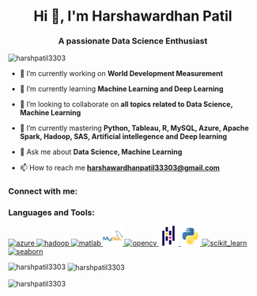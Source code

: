 

<!--
**Harshpatil3303/Harshpatil3303** is a ✨ _special_ ✨ repository because its `README.md` (this file) appears on your GitHub profile.

Here are some ideas to get you started:

- 🔭 I’m currently working on ...
- 🌱 I’m currently learning ...
- 👯 I’m looking to collaborate on ...
- 🤔 I’m looking for help with ...
- 💬 Ask me about ...
- 📫 How to reach me: ...
- 😄 Pronouns: ...
- ⚡ Fun fact: ...
-->
<h1 align="center">Hi 👋, I'm Harshawardhan Patil</h1>
<h3 align="center">A passionate Data Science Enthusiast</h3>


<p align="left"> <img src="https://komarev.com/ghpvc/?username=harshpatil3303&label=Profile%20views&color=0e75b6&style=flat" alt="harshpatil3303" /> </p>

- 🔭 I’m currently working on **World Development Measurement**

- 🌱 I’m currently learning **Machine Learning and Deep Learning**

- 👯 I’m looking to collaborate on **all topics related to Data Science, Machine Learning**

- 🌱 I’m currently mastering **Python, Tableau, R, MySQL, Azure, Apache Spark, Hadoop, SAS, Artificial intellegence and Deep learning**

- 💬 Ask me about **Data Science, Machine Learning**

- 📫 How to reach me **harshawardhanpatil33303@gmail.com**

<h3 align="left">Connect with me:</h3>
<p align="left">
</p>

<h3 align="left">Languages and Tools:</h3>
<p align="left"> <a href="https://azure.microsoft.com/en-in/" target="_blank" rel="noreferrer"> <img src="https://www.vectorlogo.zone/logos/microsoft_azure/microsoft_azure-icon.svg" alt="azure" width="40" height="40"/> </a> <a href="https://hadoop.apache.org/" target="_blank" rel="noreferrer"> <img src="https://www.vectorlogo.zone/logos/apache_hadoop/apache_hadoop-icon.svg" alt="hadoop" width="40" height="40"/> </a> <a href="https://www.mathworks.com/" target="_blank" rel="noreferrer"> <img src="https://upload.wikimedia.org/wikipedia/commons/2/21/Matlab_Logo.png" alt="matlab" width="40" height="40"/> </a> <a href="https://www.mysql.com/" target="_blank" rel="noreferrer"> <img src="https://raw.githubusercontent.com/devicons/devicon/master/icons/mysql/mysql-original-wordmark.svg" alt="mysql" width="40" height="40"/> </a> <a href="https://opencv.org/" target="_blank" rel="noreferrer"> <img src="https://www.vectorlogo.zone/logos/opencv/opencv-icon.svg" alt="opencv" width="40" height="40"/> </a> <a href="https://pandas.pydata.org/" target="_blank" rel="noreferrer"> <img src="https://raw.githubusercontent.com/devicons/devicon/2ae2a900d2f041da66e950e4d48052658d850630/icons/pandas/pandas-original.svg" alt="pandas" width="40" height="40"/> </a> <a href="https://www.python.org" target="_blank" rel="noreferrer"> <img src="https://raw.githubusercontent.com/devicons/devicon/master/icons/python/python-original.svg" alt="python" width="40" height="40"/> </a> <a href="https://scikit-learn.org/" target="_blank" rel="noreferrer"> <img src="https://upload.wikimedia.org/wikipedia/commons/0/05/Scikit_learn_logo_small.svg" alt="scikit_learn" width="40" height="40"/> </a> <a href="https://seaborn.pydata.org/" target="_blank" rel="noreferrer"> <img src="https://seaborn.pydata.org/_images/logo-mark-lightbg.svg" alt="seaborn" width="40" height="40"/> </a> </p>

<p><img align="left" src="https://github-readme-stats.vercel.app/api/top-langs?username=harshpatil3303&show_icons=true&locale=en&layout=compact" alt="harshpatil3303" /></p>

<p>&nbsp;<img align="center" src="https://github-readme-stats.vercel.app/api?username=harshpatil3303&show_icons=true&locale=en" alt="harshpatil3303" /></p>

<p><img align="center" src="https://github-readme-streak-stats.herokuapp.com/?user=harshpatil3303&" alt="harshpatil3303" /></p>
